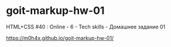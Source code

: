 # goit-markup-hw-01

HTML+CSS #40 : Online - 6 - Tech skills - Домашнее задание 01

https://m0h4x.github.io/goit-markup-hw-01/
